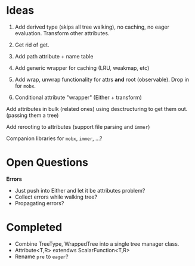 # Ideas

1. Add derived type (skips all tree walking), no caching, no eager evaluation. Transform other attributes.

1. Get rid of get.

1. Add path attribute + name table

1. Add generic wrapper for caching (LRU, weakmap, etc)

1. Add wrap, unwrap functionality for attrs **and** root (observable). Drop in for `mobx`.

1. Conditional attribute "wrapper" (Either + transform)

Add attributes in bulk (related ones) using desctructuring to get them out. (passing them a tree)

Add rerooting to attributes (support file parsing and `immer`)

Companion libraries for `mobx`, `immer`, ...?

# Open Questions

**Errors**

- Just push into Either and let it be attributes problem?
- Collect errors while walking tree?
- Propagating errors?

# Completed

- Combine TreeType, WrappedTree into a single tree manager class.
- Attribute<T,R> extendws ScalarFunction<T,R>
- Rename `pre` to `eager`?
